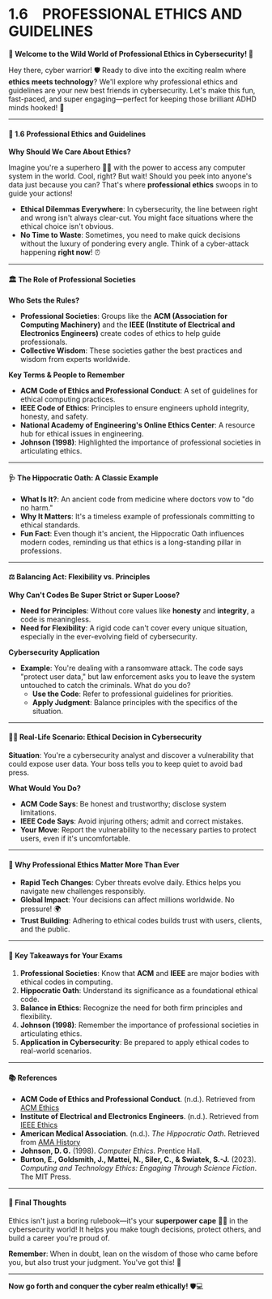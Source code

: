 # 1.6 PROFESSIONAL ETHICS AND GUIDELINES

**🎉 Welcome to the Wild World of Professional Ethics in Cybersecurity! 🎉**

Hey there, cyber warrior! 🛡️ Ready to dive into the exciting realm where **ethics meets technology**? We'll explore why professional ethics and guidelines are your new best friends in cybersecurity. Let's make this fun, fast-paced, and super engaging—perfect for keeping those brilliant ADHD minds hooked! 🚀

***

#### **🤔 1.6 Professional Ethics and Guidelines**

**Why Should We Care About Ethics?**

Imagine you're a superhero 🦸‍♂️ with the power to access any computer system in the world. Cool, right? But wait! Should you peek into anyone's data just because you can? That's where **professional ethics** swoops in to guide your actions!

* **Ethical Dilemmas Everywhere**: In cybersecurity, the line between right and wrong isn't always clear-cut. You might face situations where the ethical choice isn't obvious.
* **No Time to Waste**: Sometimes, you need to make quick decisions without the luxury of pondering every angle. Think of a cyber-attack happening **right now**! ⏰

***

#### **🏛️ The Role of Professional Societies**

**Who Sets the Rules?**

* **Professional Societies**: Groups like the **ACM (Association for Computing Machinery)** and the **IEEE (Institute of Electrical and Electronics Engineers)** create codes of ethics to help guide professionals.
* **Collective Wisdom**: These societies gather the best practices and wisdom from experts worldwide.

**Key Terms & People to Remember**

* **ACM Code of Ethics and Professional Conduct**: A set of guidelines for ethical computing practices.
* **IEEE Code of Ethics**: Principles to ensure engineers uphold integrity, honesty, and safety.
* **National Academy of Engineering's Online Ethics Center**: A resource hub for ethical issues in engineering.
* **Johnson (1998)**: Highlighted the importance of professional societies in articulating ethics.

***

#### **🩺 The Hippocratic Oath: A Classic Example**

* **What Is It?**: An ancient code from medicine where doctors vow to "do no harm."
* **Why It Matters**: It's a timeless example of professionals committing to ethical standards.
* **Fun Fact**: Even though it's ancient, the Hippocratic Oath influences modern codes, reminding us that ethics is a long-standing pillar in professions.

***

#### **⚖️ Balancing Act: Flexibility vs. Principles**

**Why Can't Codes Be Super Strict or Super Loose?**

* **Need for Principles**: Without core values like **honesty** and **integrity**, a code is meaningless.
* **Need for Flexibility**: A rigid code can't cover every unique situation, especially in the ever-evolving field of cybersecurity.

**Cybersecurity Application**

* **Example**: You're dealing with a ransomware attack. The code says "protect user data," but law enforcement asks you to leave the system untouched to catch the criminals. What do you do?
  * **Use the Code**: Refer to professional guidelines for priorities.
  * **Apply Judgment**: Balance principles with the specifics of the situation.

***

#### **🕵️‍♀️ Real-Life Scenario: Ethical Decision in Cybersecurity**

**Situation**: You're a cybersecurity analyst and discover a vulnerability that could expose user data. Your boss tells you to keep quiet to avoid bad press.

**What Would You Do?**

* **ACM Code Says**: Be honest and trustworthy; disclose system limitations.
* **IEEE Code Says**: Avoid injuring others; admit and correct mistakes.
* **Your Move**: Report the vulnerability to the necessary parties to protect users, even if it's uncomfortable.

***

#### **🚀 Why Professional Ethics Matter More Than Ever**

* **Rapid Tech Changes**: Cyber threats evolve daily. Ethics helps you navigate new challenges responsibly.
* **Global Impact**: Your decisions can affect millions worldwide. No pressure! 🌍
* **Trust Building**: Adhering to ethical codes builds trust with users, clients, and the public.

***

#### **🎯 Key Takeaways for Your Exams**

1. **Professional Societies**: Know that **ACM** and **IEEE** are major bodies with ethical codes in computing.
2. **Hippocratic Oath**: Understand its significance as a foundational ethical code.
3. **Balance in Ethics**: Recognize the need for both firm principles and flexibility.
4. **Johnson (1998)**: Remember the importance of professional societies in articulating ethics.
5. **Application in Cybersecurity**: Be prepared to apply ethical codes to real-world scenarios.

***

#### **📚 References**

* **ACM Code of Ethics and Professional Conduct**. (n.d.). Retrieved from [ACM Ethics](https://www.acm.org/code-of-ethics)
* **Institute of Electrical and Electronics Engineers**. (n.d.). Retrieved from [IEEE Ethics](https://www.ieee.org/about/corporate/governance/p7-8.html)
* **American Medical Association**. (n.d.). _The Hippocratic Oath_. Retrieved from [AMA History](https://www.ama-assn.org/about/ama-history/hippocratic-oath)
* **Johnson, D. G.** (1998). _Computer Ethics_. Prentice Hall.
* **Burton, E., Goldsmith, J., Mattei, N., Siler, C., & Swiatek, S.-J.** (2023). _Computing and Technology Ethics: Engaging Through Science Fiction_. The MIT Press.

***

#### **🌟 Final Thoughts**

Ethics isn't just a boring rulebook—it's your **superpower cape** 🦸‍♀️ in the cybersecurity world! It helps you make tough decisions, protect others, and build a career you're proud of.

**Remember**: When in doubt, lean on the wisdom of those who came before you, but also trust your judgment. You've got this! 🎉

***

**Now go forth and conquer the cyber realm ethically!** 🛡️💻
